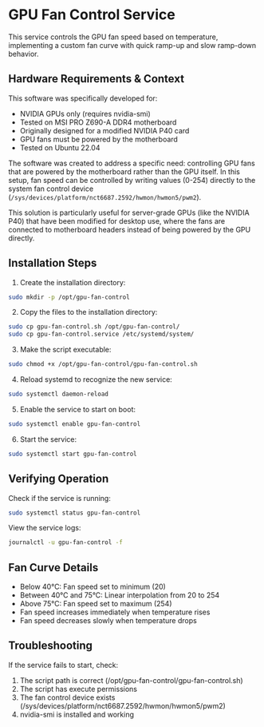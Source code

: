 # GPU Fan Control Service

This service controls the GPU fan speed based on temperature, implementing a custom fan curve with quick ramp-up and slow ramp-down behavior.

## Hardware Requirements & Context

This software was specifically developed for:
- NVIDIA GPUs only (requires nvidia-smi)
- Tested on MSI PRO Z690-A DDR4 motherboard
- Originally designed for a modified NVIDIA P40 card
- GPU fans must be powered by the motherboard
- Tested on Ubuntu 22.04

The software was created to address a specific need: controlling GPU fans that are powered by the motherboard rather than the GPU itself. In this setup, fan speed can be controlled by writing values (0-254) directly to the system fan control device (`/sys/devices/platform/nct6687.2592/hwmon/hwmon5/pwm2`).

This solution is particularly useful for server-grade GPUs (like the NVIDIA P40) that have been modified for desktop use, where the fans are connected to motherboard headers instead of being powered by the GPU directly.

## Installation Steps

1. Create the installation directory:
```bash
sudo mkdir -p /opt/gpu-fan-control
```

2. Copy the files to the installation directory:
```bash
sudo cp gpu-fan-control.sh /opt/gpu-fan-control/
sudo cp gpu-fan-control.service /etc/systemd/system/
```

3. Make the script executable:
```bash
sudo chmod +x /opt/gpu-fan-control/gpu-fan-control.sh
```

4. Reload systemd to recognize the new service:
```bash
sudo systemctl daemon-reload
```

5. Enable the service to start on boot:
```bash
sudo systemctl enable gpu-fan-control
```

6. Start the service:
```bash
sudo systemctl start gpu-fan-control
```

## Verifying Operation

Check if the service is running:
```bash
sudo systemctl status gpu-fan-control
```

View the service logs:
```bash
journalctl -u gpu-fan-control -f
```

## Fan Curve Details

- Below 40°C: Fan speed set to minimum (20)
- Between 40°C and 75°C: Linear interpolation from 20 to 254
- Above 75°C: Fan speed set to maximum (254)
- Fan speed increases immediately when temperature rises
- Fan speed decreases slowly when temperature drops

## Troubleshooting

If the service fails to start, check:
1. The script path is correct (/opt/gpu-fan-control/gpu-fan-control.sh)
2. The script has execute permissions
3. The fan control device exists (/sys/devices/platform/nct6687.2592/hwmon/hwmon5/pwm2)
4. nvidia-smi is installed and working
